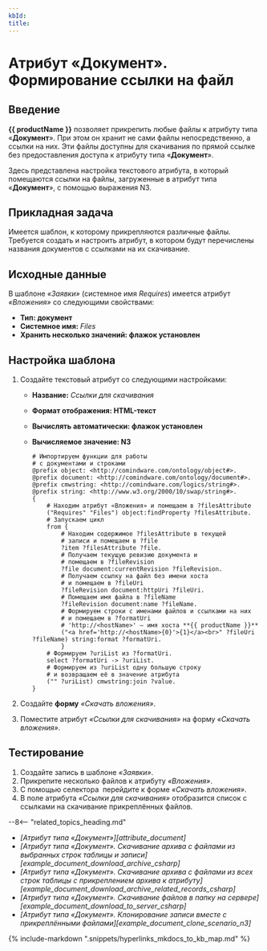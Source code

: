 ```yaml
---
kbId:
title:
---
```


# Атрибут «Документ». Формирование ссылки на файл

## Введение

**{{ productName }}** позволяет прикрепить любые файлы к атрибуту типа «**Документ**». При этом он хранит не сами файлы непосредственно, а ссылки на них. Эти файлы доступны для скачивания по прямой ссылке без предоставления доступа к атрибуту типа «**Документ**».

Здесь представлена настройка текстового атрибута, в который помещаются ссылки на файлы, загруженные в атрибут типа «**Документ**», с помощью выражения N3.

## Прикладная задача

Имеется шаблон, к которому прикрепляются различные файлы. Требуется создать и настроить атрибут, в котором будут перечислены названия документов с ссылками на их скачивание.

## Исходные данные

В шаблоне _«Заявки»_ (системное имя _Requires_) имеется атрибут _«Вложения»_ со следующими свойствами:

- **Тип: документ**
- **Системное имя:** _Files_
- **Хранить несколько значений: флажок установлен**

## Настройка шаблона

1. Создайте текстовый атрибут со следующими настройками:

    - **Название:** _Ссылки для скачивания_
    - **Формат отображения: HTML-текст**
    - **Вычислять автоматически: флажок установлен**
    - **Вычисляемое значение: N3**

        ``` turtle
        # Импортируем функции для работы
        # с документами и строками
        @prefix object: <http://comindware.com/ontology/object#>.
        @prefix document: <http://comindware.com/ontology/document#>.
        @prefix cmwstring: <http://comindware.com/logics/string#>.
        @prefix string: <http://www.w3.org/2000/10/swap/string#>.
        {
            # Находим атрибут «Вложения» и помещаем в ?filesAttribute
            ("Requires" "Files") object:findProperty ?filesAttribute.
            # Запускаем цикл
            from {
                # Находим содержимое ?filesAttribute в текущей
                # записи и помещаем в ?file
                ?item ?filesAttribute ?file.
                # Получаем текущую ревизию документа и
                # помещаем в ?fileRevision
                ?file document:currentRevision ?fileRevision.
                # Получаем ссылку на файл без имени хоста
                # и помещаем в ?fileUri
                ?fileRevision document:httpUri ?fileUri.
                # Помещаем имя файла в ?fileName
                ?fileRevision document:name ?fileName.
                # Формируем строки с именами файлов и ссылками на них
                # и помещаем в ?formatUri
                # 'http://<hostName>' — имя хоста **{{ productName }}**
                ("<a href='http://<hostName>{0}'>{1}</a><br>" ?fileUri ?fileName) string:format ?formatUri.
                }
            # Формируем ?uriList из ?formatUri.
            select ?formatUri -> ?uriList.
            # Формируем из ?uriList одну большую строку
            # и возвращаем её в значение атрибута
            ("" ?uriList) cmwstring:join ?value.
        }
        ```

2. Создайте **форму** _«Скачать вложения»_.
3. Поместите атрибут _«Ссылки для скачивания»_ на форму _«Скачать вложения»_.

## Тестирование

1. Создайте запись в шаблоне _«Заявки»_.
2. Прикрепите несколько файлов к атрибуту _«Вложения»_.
3. С помощью селектора <em class="fa-light fa-angle-down anchor">‌</em> перейдите к форме _«Скачать вложения»_.
4. В поле атрибута _«Ссылки для скачивания»_ отобразится список с ссылками на скачивание прикреплённых файлов.

<div class="relatedTopics" markdown="block">

--8<-- "related_topics_heading.md"

- _[Атрибут типа «Документ»][attribute_document]_
- _[Атрибут типа «Документ». Скачивание архива с файлами из выбранных строк таблицы и записи][example_document_download_archive_csharp]_
- _[Атрибут типа «Документ». Скачивание архива с файлами из всех строк таблицы с прикреплением архива к атрибуту][example_document_download_archive_related_records_csharp]_
- _[Атрибут типа «Документ». Скачивание файлов в папку на сервере][example_document_download_to_server_csharp]_
- _[Атрибут типа «Документ». Клонирование записи вместе с прикреплёнными файлами][example_document_clone_scenario_n3]_

</div>

{% include-markdown ".snippets/hyperlinks_mkdocs_to_kb_map.md" %}